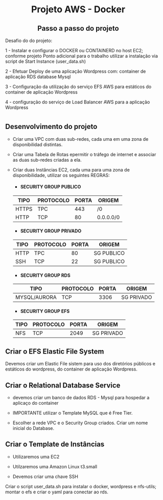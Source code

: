 <h1 align="center">Projeto AWS - Docker </h1>

<h2 align="center">Passo a passo do projeto </h2>
<ol>

Desafio do do projeto:

1 - Instalar e configurar o DOCKER ou CONTAINERD no host EC2; conforme
projeto Ponto adicional para o trabalho utilizar a instalação via script de
Start Instance (user_data.sh)

2 - Efetuar Deploy de uma aplicação Wordpress com:
container de aplicação RDS database Mysql

3 - Configuração da utilização do serviço EFS AWS para estáticos
do container de aplicação Wordpress

4 - configuração do serviço de Load Balancer AWS para a aplicação
Wordpress

# <h2>Desenvolvimento do projeto</h2>

 - Criar uma VPC com duas sub-redes, cada uma em uma zona de disponibilidad distintas.
 - Criar uma Tabela de Rotas epermitir o tráfego de internet e associar as duas sub-redes criadas a ela.
 - Criar duas Instâncias EC2, cada uma para uma zona de disponibilidade, utilizar os seguintes REGRAS:

    - <h4>SECURITY GROUP PUBLICO</h4>
    
    | TIPO | PROTOCOLO | PORTA | ORIGEM |
    | --- | --- | --- | --- |
    | HTTPS | TPC | 443 | /0|
    | HTTP | TCP | 80 | 0.0.0.0/0 |
    
    - <h4>SECURITY GROUP PRIVADO</h4>
    
    | TIPO | PROTOCOLO | PORTA | ORIGEM |
    | --- | --- | --- | --- |
    | HTTP | TPC | 80 | SG PUBLICO |
    | SSH | TCP | 22 | SG PUBLICO |
    

    - <h4>SECURITY GROUP RDS</h4>
    
    | TIPO | PROTOCOLO | PORTA | ORIGEM |
    | --- | --- | --- | --- |
    | MYSQL/AURORA | TCP | 3306 | SG PRIVADO|

    - <h4>SECURITY GROUP EFS</h4>
    
    | TIPO | PROTOCOLO | PORTA | ORIGEM |
    | --- | --- | --- | --- |
    | NFS | TCP | 2049 | SG PRIVADO |


 <h2> Criar o EFS Elastic File System</h2>
 
Devemos criar um Elastic File sistem  para uso  dos diretórios públicos e estáticos do wordpress, do container de aplicação Wordpress.


<h2>Criar o Relational Database Service</h2>

- devemos criar um banco de dados RDS - Mysql para hospedar a aplicaço do container

- IMPORTANTE utilizar o  Template MySQL que é Free Tier.

- Escolher a rede VPC e o Security Group criados.
Criar um nome inicial do Database.

<h2>Criar o Template de Instâncias</h2>


- Utilizaremos uma EC2 

- Utilzaremos uma Amazon Linux t3.small

- Devemos criar uma chave SSH


Criar o script user_data.sh para instalar o docker, wordpress e nfs-utils;\
montar o efs e criar o yaml para conectar ao rds.

  

